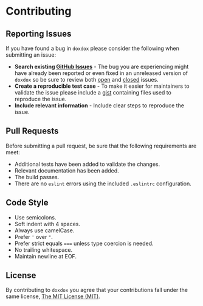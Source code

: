 # Contributing

## Reporting Issues

If you have found a bug in `doxdox` please consider the following when submitting an issue:

- **Search existing [GitHub Issues](https://github.com/neogeek/doxdox/issues)** - The bug you are experiencing might have already been reported or even fixed in an unreleased version of `doxdox` so be sure to review both [open](https://github.com/neogeek/doxdox/issues?state=open) and [closed](https://github.com/neogeek/doxdox/issues?state=closed) issues.
- **Create a reproducible test case** - To make it easier for maintainers to validate the issue please include a [gist](https://gist.github.com/) containing files used to reproduce the issue.
- **Include relevant information** - Include clear steps to reproduce the issue.

## Pull Requests

Before submitting a pull request, be sure that the following requirements are meet:

- Additional tests have been added to validate the changes.
- Relevant documentation has been added.
- The build passes.
- There are no `eslint` errors using the included `.eslintrc` configuration.

## Code Style

- Use semicolons.
- Soft indent with 4 spaces.
- Always use camelCase.
- Prefer `'` over `"`.
- Prefer strict equals `===` unless type coercion is needed.
- No trailing whitespace.
- Maintain newline at EOF.

## License

By contributing to `doxdox` you agree that your contributions fall under the same license, [The MIT License (MIT)](LICENSE).
